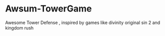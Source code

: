 # Awsum-TowerGame
Awesome Tower Defense , inspired by games like divinity original sin 2 and kingdom rush
